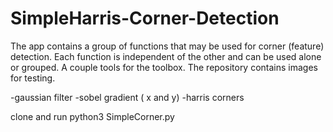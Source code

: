 # SimpleHarris-Corner-Detection

The app contains a group of functions that may be used for corner (feature) detection. Each function is independent of the other and can be used alone or grouped. A couple tools for the toolbox. The repository contains images for testing.


-gaussian filter 
-sobel gradient ( x and y)
-harris corners

clone and run python3 SimpleCorner.py
